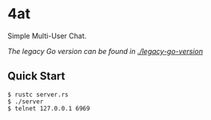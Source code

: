 # 4at

Simple Multi-User Chat. 

*The legacy Go version can be found in [./legacy-go-version](./legacy-go-version)*

## Quick Start

```console
$ rustc server.rs
$ ./server
$ telnet 127.0.0.1 6969
```
